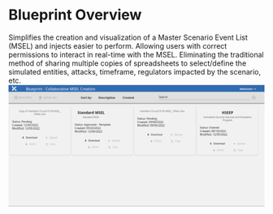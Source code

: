 # Blueprint Overview

Simplifies the creation and visualization of a Master Scenario Event List (MSEL) and injects easier to perform. Allowing users with correct permissions to interact in real-time with the MSEL. Eliminating the traditional method of sharing multiple copies of spreadsheets to select/define the simulated entities, attacks, timeframe, regulators impacted by the scenario, etc.
![blueprint_dashboard](../assets/img/blueprint_dashboard.png)
